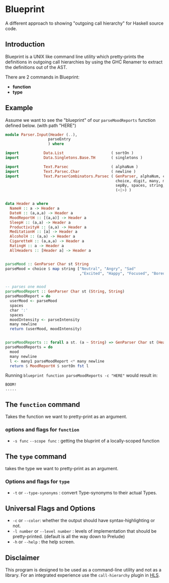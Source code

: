 # Blueprint
A different approach to showing "outgoing call hierarchy" for Haskell source code.


## Introduction
Blueprint is a UNIX like command line utility which pretty-prints the definitions in outgoing call hierarchies by using the GHC Renamer to extract the definitions out of the AST.

There are 2 commands in Blueprint:

- **function**
- **type**

## Example
Assume we want to see the "blueprint" of our `parseMoodReports` function defined below. (with path "HERE") 

```haskell 
module Parser.Input(Header (..),
                   parseEntry
                   ) where

import           Data.List                     ( sortOn )
import           Data.Singletons.Base.TH       ( singletons )

import           Text.Parsec                   ( alphaNum )
import           Text.Parsec.Char              ( newline )
import           Text.ParserCombinators.Parsec ( GenParser, alphaNum, char,
                                                 choice, digit, many, many1,
                                                 sepBy, spaces, string, try,
                                                 (<|>) )


data Header a where
  NameH :: a -> Header a
  DateH :: (a,a,a) -> Header a
  MoodReportH :: [(a,a)] -> Header a 
  SleepH :: (a,a) -> Header a 
  ProductivityH :: (a,a) -> Header a
  MeditationH :: [a] -> Header a
  AlcoholH :: (a,a) -> Header a
  CigaretteH :: (a,a,a) -> Header a
  RatingH :: a -> Header a
  AllHeaders :: [Header a] -> Header a


parseMood :: GenParser Char st String
parseMood = choice $ map string ["Neutral", "Angry", "Sad"
                                 ,"Excited", "Happy", "Focused", "Bored"]


-- parses one mood
parseMoodReport :: GenParser Char st (String, String)
parseMoodReport = do
  userMood <- parseMood
  spaces
  char ':'
  spaces
  moodIntensity <- parseIntensity
  many newline
  return (userMood, moodIntensity)


parseMoodReports :: forall a st. (a ~ String) => GenParser Char st (Header a)
parseMoodReports = do
  mood
  many newline
  l <- many1 parseMoodReport <* many newline
  return $ MoodReportH $ sortOn fst l
```

Running `blueprint function parseMoodReports -c "HERE"` would result in:

``` text
BOOM!
.....
```


## The `function` command 
Takes the function we want to pretty-print as an argument. 

### options and flags for `function`

- `-s func` `--scope func` : getting the bluprint of a locally-scoped function

## The `type` command 
takes the type we want to pretty-print as an argument.

### Options and flags for `type`

- `-t` or `--type-synonyms` : convert Type-synonyms to their actual Types.

## Universal Flags and Options

- `-c` or `--color`: whether the output should have syntax-highlighting or not. 
- `-l number` or `--level number` : levels of implementation that should be pretty-printed. (default is all the way down to Prelude)
- `-h` or `--help` : the help screen.


## Disclaimer
This program is designed to be used as a command-line utility and not as a library. For an integrated experience use the `call-hierarchy` plugin in [HLS](https://github.com/haskell/haskell-language-server).
